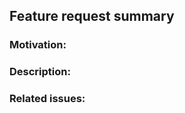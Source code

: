 <!--- This is the feature request template. If you are trying to report a bug, go to github.com/bencbartlett/Overmind/issues/new --->

## Feature request summary

### Motivation:
<!--- Briefly describe why this feature should be added --->


### Description:
<!--- Please describe in detail the feature you would like added --->


### Related issues:
<!--- Is your feature request related to a problem? If so, please describe, referencing issues (e.g. "#14") if possible --->

